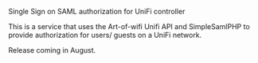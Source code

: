 Single Sign on SAML authorization for UniFi controller

This is a service that uses the Art-of-wifi Unifi API and SimpleSamlPHP to provide authorization for users/ guests on a UniFi network.

Release coming in August.
